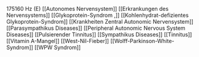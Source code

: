 175160 Hz (E)
[[Autonomes Nervensystem]]
[[Erkrankungen des Nervensystems]]
[[Glykoprotein-Syndrom ,]]
[[Kohlenhydrat-defizientes Glykoprotein-Syndrom]]
[[Krankheiten Zentral Autonomic Nervensystem]]
[[Parasympathikus Diseases]]
[[Peripheral Autonomic Nervous System Diseases]]
[[Pulsierender Tinnitus]]
[[Sympathikus Diseases]]
[[Tinnitus]]
[[Vitamin A-Mangel]]
[[West-Nil-Fieber]]
[[Wolff-Parkinson-White-Syndrom]]
[[WPW Syndrom]]